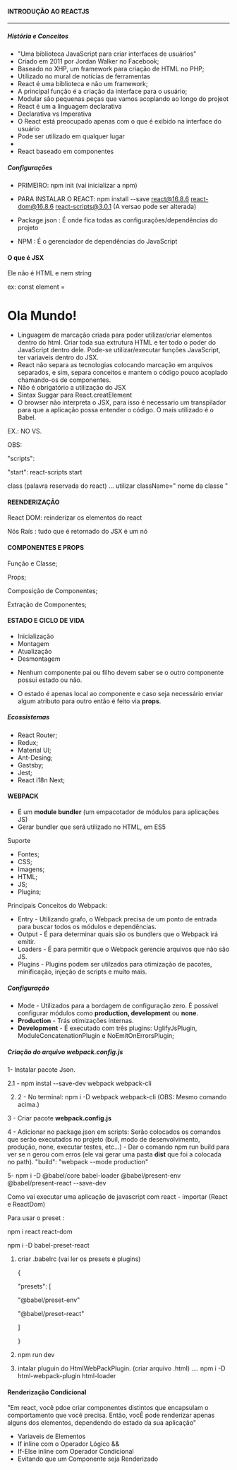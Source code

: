 #### INTRODUÇÃO AO REACTJS

____________________________________________

##### História e Conceitos

- "Uma biblioteca JavaScript para criar interfaces de usuários"
- Criado em 2011 por Jordan Walker no Facebook;
- Baseado no XHP, um framework para criação de HTML no PHP;
- Utilizado no mural de notícias de ferramentas
- React é uma biblioteca e não um framework;
- A principal função é a criação da interface para o usuário;
- Modular são pequenas peças que vamos acoplando ao longo do projeot
- React é um a linguagem declarativa
- Declarativa vs Imperativa
- O React está preocupado apenas com o que é exibido na interface do usuário
- Pode ser utilizado em qualquer lugar
- 
- React baseado em componentes

##### Configurações

- PRIMEIRO: npm init (vai inicializar a npm)

- PARA INSTALAR O REACT:  npm install --save react@16.8.6 react-dom@16.8.6  react-scripts@3.0.1  (A versao pode ser alterada)
- Package.json : É onde fica todas as configurações/dependências do projeto
- NPM : É o gerenciador de dependências do JavaScript                                        

#### O que é JSX

Ele não é HTML e nem string

ex: const element = <h1> Ola Mundo! </h1>

- Linguagem de marcação criada para poder utilizar/criar elementos dentro do html. Criar toda sua extrutura HTML e ter todo o poder do JavaScript dentro dele. Pode-se utilizar/executar funções JavaScript, ter variaveis dentro do JSX.
- React não separa as tecnologias colocando marcação em arquivos separados, e sim, separa conceitos e mantem o código pouco acoplado chamando-os de componentes.
- Não é obrigatório a utilização do JSX
- Sintax Suggar para React.creatElement
- O browser não interpreta o JSX, para isso é necessario um transpilador para que a aplicação possa entender o código. O mais utilizado é o Babel.

EX.: NO VS.



OBS:

 "scripts": 

  "start":  react-scripts start



class (palavra reservada do react) ... utilizar className=" nome da classe "



#### REENDERIZAÇÃO

React DOM: reinderizar os elementos do react

Nós Raís : tudo que é retornado do JSX é um nó



#### COMPONENTES E PROPS

Função e Classe;

Props;

Composição de Componentes;

Extração de Componentes;



#### ESTADO E CICLO DE VIDA

- Inicialização 
- Montagem  
- Atualização  
- Desmontagem 

* Nenhum componente pai ou filho devem saber se o outro componente possui estado ou não.

- O estado é apenas local ao componente e caso seja necessário enviar algum atributo para outro então é feito via **props**.

##### Ecossistemas

- React Router;
- Redux;
- Material UI;
- Ant-Desing;
- Gastsby;
- Jest;
- React i18n Next;



#### WEBPACK

- É um **module bundler** (um empacotador de módulos para aplicações JS)
- Gerar bundler que será utilizado no HTML, em ES5

Suporte

- Fontes;
- CSS;
- Imagens;
- HTML;
- JS;
- Plugins;

Principais Conceitos do Webpack:

- Entry - Utilizando grafo, o Webpack precisa de um ponto de entrada para buscar todos os módulos e dependências.
- Output - É para determinar quais são os bundlers que o Webpack irá emitir.
- Loaders - É para permitir que o Webpack gerencie arquivos que não são JS.
- Plugins - Plugins podem ser utilzados para otimização de pacotes, minificação, injeção de scripts e muito mais.

##### Configuração

- Mode - Utilizados para a bordagem de configuração zero. É possível configurar módulos como **production, development** ou **none**.
- **Production** - Trás otimizações internas.
- **Development** - É executado com três plugins: UglifyJsPlugin, ModuleConcatenationPlugin e NoEmitOnErrorsPlugin;

##### Criação do arquivo webpack.config.js

1- Instalar pacote Json.

2.1 - npm instal --save-dev webpack webpack-cli

2. 2 - No terminal: npm i -D webpack webpack-cli (OBS: Mesmo comando acima.)



3 - Criar pacote **webpack.config.js** 

4 - Adicionar no package.json em scripts: Serão colocados os comandos que serão executados no projeto (buil, modo de desenvolvimento, produção, none, executar testes, etc...) - Dar o comando npm run build para ver se n gerou com erros (ele vai gerar uma pasta **dist** que foi a colocada no path). "build": "webpack --mode production"

5- npm i -D @babel/core babel-loader @babel/present-env @babel/present-react --save-dev

Como vai executar uma aplicação de javascript com react - importar (React e ReactDom)



Para usar o preset :

npm i react react-dom

npm i -D babel-preset-react

1. criar .babelrc (vai ler os presets e plugins)

   {

   "presets": [

   "@babel/preset-env"

   "@babel/preset-react"

   ]

   }

2. npm run dev

3. intalar pluguin do HtmlWebPackPlugin. (criar arquivo .html) .... npm i -D html-webpack-plugin html-loader



#### Renderização Condicional

"Em react, você pdoe criar componentes distintos que encapsulam o comportamento que você precisa. Então, vocÊ pode renderizar apenas alguns dos elementos, dependendo do estado da sua aplicação"

- Variaveis de Elementos
- If inline com o Operador Lógico &&
- If-Else inline com Operador Condicional
- Evitando que um Componente seja Renderizado

